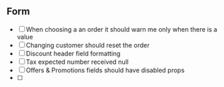## Form
- [ ] When choosing a an order it should warn me only when there is a value
- [ ] Changing customer should reset the order
- [ ] Discount header field formatting
- [ ] Tax expected number received null
- [ ] Offers & Promotions fields should have disabled props
- [ ] 